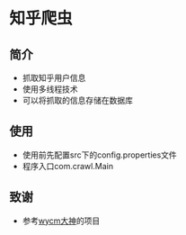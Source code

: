 ﻿# 知乎爬虫 #

## 简介 ##
- 抓取知乎用户信息
- 使用多线程技术
- 可以将抓取的信息存储在数据库


## 使用 ##
- 使用前先配置src下的config.properties文件
- 程序入口com.crawl.Main


## 致谢 ##
- 参考[wycm大神](https://github.com/wycm)的项目